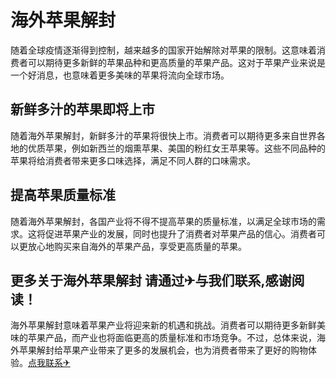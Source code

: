 # 海外苹果解封

随着全球疫情逐渐得到控制，越来越多的国家开始解除对苹果的限制。这意味着消费者可以期待更多新鲜的苹果品种和更高质量的苹果产品。这对于苹果产业来说是一个好消息，也意味着更多美味的苹果将流向全球市场。

## 新鲜多汁的苹果即将上市

随着海外苹果解封，新鲜多汁的苹果将很快上市。消费者可以期待更多来自世界各地的优质苹果，例如新西兰的烟熏苹果、美国的粉红女王苹果等。这些不同品种的苹果将给消费者带来更多口味选择，满足不同人群的口味需求。

## 提高苹果质量标准

随着海外苹果解封，各国产业将不得不提高苹果的质量标准，以满足全球市场的需求。这将促进苹果产业的发展，同时也提升了消费者对苹果产品的信心。消费者可以更放心地购买来自海外的苹果产品，享受更高质量的苹果。

## 更多关于海外苹果解封 请通过✈与我们联系,感谢阅读！

海外苹果解封意味着苹果产业将迎来新的机遇和挑战。消费者可以期待更多新鲜美味的苹果产品，而产业也将面临更高的质量标准和市场竞争。不过，总体来说，海外苹果解封给苹果产业带来了更多的发展机会，也为消费者带来了更好的购物体验。[点我联系✈](https://img.k02.cc)